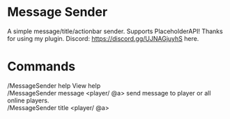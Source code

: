 # **Message Sender**
A simple message/title/actionbar sender. Supports PlaceholderAPI!
Thanks for using my plugin. Discord: https://discord.gg/UJNAGjuyhS here.

# **Commands**
/MessageSender help View help<br>
/MessageSender message <player/ @a> <message> send message to player or all online players.<br>
/MessageSender title <player/ @a> <title> <subtitle> send title message to player or all online players.<br>
/MessageSender actionbar <player/ @a> <message> send message to player or all online players.<br>
/MessageSender reload Reload Configuration.<br>
  
# **Permissions**
messagesender.use:
  * To use /MessageSender *
  default: Op

  
 
